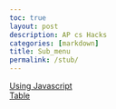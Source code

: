 ```yaml
---
toc: true
layout: post
description: AP cs Hacks
categories: [markdown]
title: Sub_menu
permalink: /stub/
---
```

[Using Javascript](https://jw95z.github.io/JeongWooLee/week5/2022/09/21/javascript.html)\
[Table](https://jw95z.github.io/JeongWooLee/markdown/2022/09/26/javatable.html)
